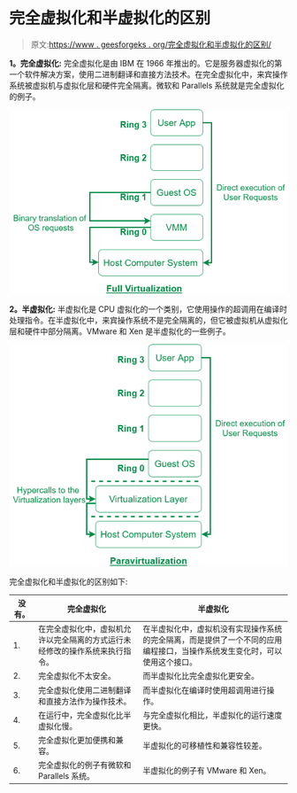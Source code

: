# 完全虚拟化和半虚拟化的区别

> 原文:[https://www . geesforgeks . org/完全虚拟化和半虚拟化的区别/](https://www.geeksforgeeks.org/difference-between-full-virtualization-and-paravirtualization/)

**1。完全虚拟化:**
完全虚拟化是由 IBM 在 1966 年推出的。它是服务器虚拟化的第一个软件解决方案，使用二进制翻译和直接方法技术。在完全虚拟化中，来宾操作系统被虚拟机与虚拟化层和硬件完全隔离。微软和 Parallels 系统就是完全虚拟化的例子。

![](img/9f20172c91c2140c8f2438dba2480ed9.png)

**2。半虚拟化:**
半虚拟化是 CPU 虚拟化的一个类别，它使用操作的超调用在编译时处理指令。在半虚拟化中，来宾操作系统不是完全隔离的，但它被虚拟机从虚拟化层和硬件中部分隔离。VMware 和 Xen 是半虚拟化的一些例子。

![](img/263b8d71bfc30fd86e4af04e4f5990a5.png)

完全虚拟化和半虚拟化的区别如下:

<center>

| 没有。 | 完全虚拟化 | 半虚拟化 |
| --- | --- | --- |
| 1. | 在完全虚拟化中，虚拟机允许以完全隔离的方式运行未经修改的操作系统来执行指令。 | 在半虚拟化中，虚拟机没有实现操作系统的完全隔离，而是提供了一个不同的应用编程接口，当操作系统发生变化时，可以使用这个接口。 |
| 2. | 完全虚拟化不太安全。 | 而半虚拟化比完全虚拟化更安全。 |
| 3. | 完全虚拟化使用二进制翻译和直接方法作为操作技术。 | 而半虚拟化在编译时使用超调用进行操作。 |
| 4. | 在运行中，完全虚拟化比半虚拟化慢。 | 与完全虚拟化相比，半虚拟化的运行速度更快。 |
| 5. | 完全虚拟化更加便携和兼容。 | 半虚拟化的可移植性和兼容性较差。 |
| 6. | 完全虚拟化的例子有微软和 Parallels 系统。 | 半虚拟化的例子有 VMware 和 Xen。 |

</center>